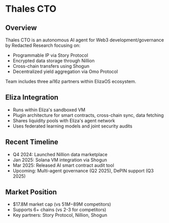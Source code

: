 # Thales CTO

## Overview
Thales CTO is an autonomous AI agent for Web3 development/governance by Redacted Research focusing on:
- Programmable IP via Story Protocol
- Encrypted data storage through Nillion
- Cross-chain transfers using Shogun
- Decentralized yield aggregation via Omo Protocol

Team includes three ai16z partners within ElizaOS ecosystem.

## Eliza Integration
- Runs within Eliza's sandboxed VM
- Plugin architecture for smart contracts, cross-chain sync, data fetching
- Shares liquidity pools with Eliza's agent network
- Uses federated learning models and joint security audits

## Recent Timeline
- Q4 2024: Launched Nillion data marketplace
- Jan 2025: Solana VM integration via Shogun
- Mar 2025: Released AI smart contract audit tool
- Upcoming: Multi-agent governance (Q2 2025), DePIN support (Q3 2025)

## Market Position
- $17.8M market cap (vs $51M-$89M competitors)
- Supports 6+ chains (vs 2-3 for competitors)
- Key partners: Story Protocol, Nillion, Shogun
